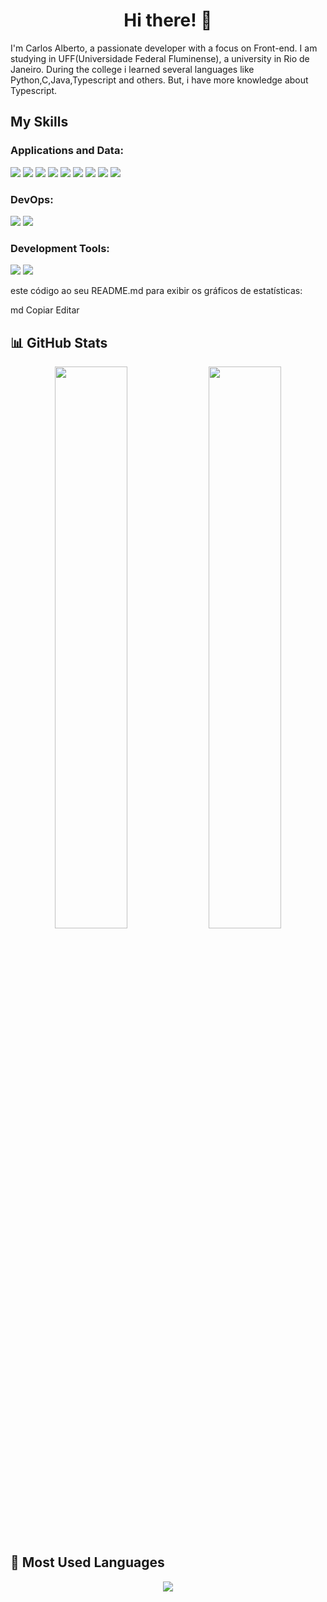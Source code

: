 <h1 align="center">Hi there! 👋</h1>

<p>I'm Carlos Alberto, a passionate developer with a focus on Front-end. I am studying in UFF(Universidade Federal Fluminense), a university in Rio de Janeiro.
During the college i learned several languages like Python,C,Java,Typescript and others. But, i have more knowledge about Typescript.
</p>


</p>

## My Skills

### Applications and Data:
<p>
  <img src="https://img.shields.io/badge/Python-3776AB?style=for-the-badge&logo=python&logoColor=white"/>
  <img src="https://img.shields.io/badge/C-00599C?style=for-the-badge&logo=c&logoColor=white"/>
  <img src="https://img.shields.io/badge/Java-007396?style=for-the-badge&logo=java&logoColor=white"/>
  <img src="https://img.shields.io/badge/HTML5-E34F26?style=for-the-badge&logo=html5&logoColor=white"/>
  <img src="https://img.shields.io/badge/CSS3-1572B6?style=for-the-badge&logo=css3&logoColor=white"/>
  <img src="https://img.shields.io/badge/React-20232A?style=for-the-badge&logo=react&logoColor=61DAFB"/>
  <img src="https://img.shields.io/badge/JavaScript-F7DF1E?style=for-the-badge&logo=javascript&logoColor=black"/>
  <img src="https://img.shields.io/badge/Node.js-339933?style=for-the-badge&logo=node.js&logoColor=white"/>
  <img src="https://img.shields.io/badge/Prisma-2D3748?style=for-the-badge&logo=prisma&logoColor=white"/>
</p>

### DevOps:
<p>
  <img src="https://img.shields.io/badge/Git-F05032?style=for-the-badge&logo=git&logoColor=white"/>
  <img src="https://img.shields.io/badge/GitHub-181717?style=for-the-badge&logo=github&logoColor=white"/>
</p>

### Development Tools:
<p>
  <img src="https://img.shields.io/badge/VS%20Code-007ACC?style=for-the-badge&logo=visual-studio-code&logoColor=white"/>
  <img src="https://img.shields.io/badge/PyCharm-000000?style=for-the-badge&logo=pycharm&logoColor=white"/>
</p>

este código ao seu README.md para exibir os gráficos de estatísticas:

md
Copiar
Editar
## 📊 GitHub Stats

<p align="center">
  <img width="48%" src="https://github-readme-stats.vercel.app/api?username=AyrtonSur&show_icons=true&theme=dracula" />
  <img width="48%" src="https://github-readme-streak-stats.herokuapp.com/?user=AyrtonSur&theme=dracula" />
</p>

## 📌 Most Used Languages

<p align="center">
  <img src="https://github-readme-stats.vercel.app/api/top-langs/?username=AyrtonSur&layout=compact&langs_count=10&theme=dracula" />
</p>

<!---
- 👋 Hi, I’m @carlosjr04
- 👀 I’m interested in ...
- 🌱 I’m currently learning ...
- 💞️ I’m looking to collaborate on ...
- 📫 How to reach me ...
- 😄 Pronouns: ...
- ⚡ Fun fact: ...


carlosjr04/carlosjr04 is a ✨ special ✨ repository because its `README.md` (this file) appears on your GitHub profile.
You can click the Preview link to take a look at your changes.
--->
